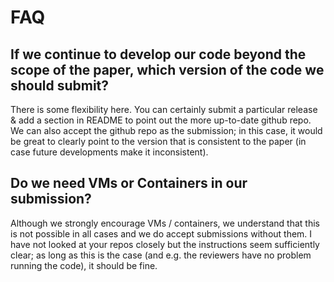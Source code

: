 # FAQ

## If we continue to develop our code beyond the scope of the paper, which version of the code we should submit? 

There is some flexibility here. You can certainly submit a particular release & add a section in README to point out the more up-to-date github repo. We can also accept the github repo as the submission; in this case, it would be great to clearly point to the version that is consistent to the paper (in case future developments make it inconsistent).

## Do we need VMs or Containers in our submission?

Although we strongly encourage VMs / containers, we understand that this is not possible in all cases and we do accept submissions without them. I have not looked at your repos closely but the instructions seem sufficiently clear; as long as this is the case (and e.g. the reviewers have no problem running the code), it should be fine.
